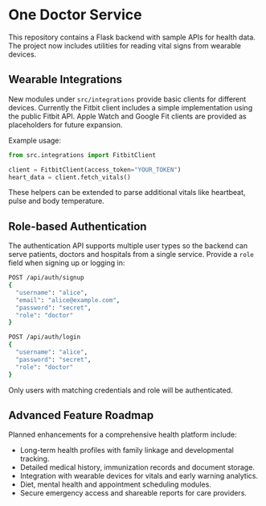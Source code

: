 # One Doctor Service

This repository contains a Flask backend with sample APIs for health data. The project now includes utilities for reading vital signs from wearable devices.

## Wearable Integrations

New modules under `src/integrations` provide basic clients for different devices. Currently the Fitbit client includes a simple implementation using the public Fitbit API. Apple Watch and Google Fit clients are provided as placeholders for future expansion.

Example usage:

```python
from src.integrations import FitbitClient

client = FitbitClient(access_token="YOUR_TOKEN")
heart_data = client.fetch_vitals()
```

These helpers can be extended to parse additional vitals like heartbeat, pulse and body temperature.

## Role-based Authentication

The authentication API supports multiple user types so the backend can serve
patients, doctors and hospitals from a single service. Provide a `role` field
when signing up or logging in:

```bash
POST /api/auth/signup
{
  "username": "alice",
  "email": "alice@example.com",
  "password": "secret",
  "role": "doctor"
}

POST /api/auth/login
{
  "username": "alice",
  "password": "secret",
  "role": "doctor"
}
```

Only users with matching credentials and role will be authenticated.

## Advanced Feature Roadmap

Planned enhancements for a comprehensive health platform include:

- Long-term health profiles with family linkage and developmental tracking.
- Detailed medical history, immunization records and document storage.
- Integration with wearable devices for vitals and early warning analytics.
- Diet, mental health and appointment scheduling modules.
- Secure emergency access and shareable reports for care providers.
